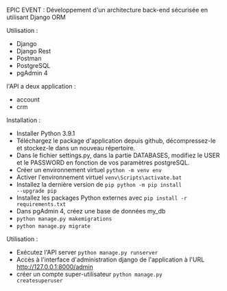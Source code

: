 EPIC EVENT  : Développement d'un architecture back-end sécurisée en utilisant Django ORM

Utilisation :

- Django
- Django Rest
- Postman
- PostgreSQL
- pgAdmin 4


l'API a deux application : 
- account
- crm

Installation : 

- Installer Python 3.9.1
- Téléchargez le package d'application depuis github, décompressez-le et stockez-le dans un nouveau répertoire.
- Dans le fichier settings.py, dans la partie DATABASES, modifiez le USER et le PASSWORD en fonction de vos paramètres postgreSQL.
- Créer un environnement virtuel <code>python -m venv env</code>
- Activer l'environnement virtuel <code>venv\Scripts\activate.bat</code>
- Installez la dernière version de <code>pip python -m pip install --upgrade pip </code>
- Installez les packages Python externes avec <code>pip install -r requirements.txt </code>
- Dans pgAdmin 4, créez une base de données my_db
- <code>python manage.py makemigrations</code>
- <code>python manage.py migrate</code>

Utilisation : 

- Exécutez l'API server <code>python manage.py runserver</code>
- Accès à l'interface d'administration django de l'application à l'URL http://127.0.0.1:8000/admin
- créer un compte super-utilisateur  <code>python manage.py createsuperuser</code>
